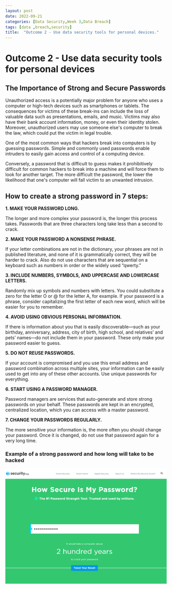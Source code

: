 ```yaml
---
layout: post
date: 2022-09-21
categories: [Data Security,Week 3,Data Breach]
tags: [data ,breach,security]
title:  "Outcome 2 - Use data security tools for personal devices."
---
```



# **Outcome 2 - Use data security tools for personal devices**

## The Importance of Strong and Secure Passwords


Unauthorized access is a potentially major problem for anyone who uses a computer or high-tech devices such as smartphones or tablets. The consequences for victims of these break-ins can include the loss of valuable data such as presentations, emails, and music. Victims may also have their bank account information, money, or even their identity stolen. Moreover, unauthorized users may use someone else's computer to break the law, which could put the victim in legal trouble.

One of the most common ways that hackers break into computers is by guessing passwords. Simple and commonly used passwords enable intruders to easily gain access and control of a computing device.

Conversely, a password that is difficult to guess makes it prohibitively difficult for common hackers to break into a machine and will force them to look for another target. The more difficult the password, the lower the likelihood that one's computer will fall victim to an unwanted intrusion.


## How to create a strong password in 7 steps:

**1. MAKE YOUR PASSWORD LONG.**

The longer and more complex your password is, the longer this process takes. Passwords that are three characters long take less than a second to crack.


**2. MAKE YOUR PASSWORD A NONSENSE PHRASE.**

If your letter combinations are not in the dictionary, your phrases are not in published literature, and none of it is grammatically correct, they will be harder to crack. Also do not use characters that are sequential on a keyboard such as numbers in order or the widely used “qwerty.”


**3. INCLUDE NUMBERS, SYMBOLS, AND UPPERCASE AND LOWERCASE LETTERS.**

Randomly mix up symbols and numbers with letters. You could substitute a zero for the letter O or @ for the letter A, for example. If your password is a phrase, consider capitalizing the first letter of each new word, which will be easier for you to remember.


**4. AVOID USING OBVIOUS PERSONAL INFORMATION.**

If there is information about you that is easily discoverable—such as your birthday, anniversary, address, city of birth, high school, and relatives’ and pets’ names—do not include them in your password. These only make your password easier to guess. 


**5. DO NOT REUSE PASSWORDS.**

If your account is compromised and you use this email address and password combination across multiple sites, your information can be easily used to get into any of these other accounts. Use unique passwords for everything.


**6. START USING A PASSWORD MANAGER.**

Password managers are services that auto-generate and store strong passwords on your behalf. These passwords are kept in an encrypted, centralized location, which you can access with a master password. 


**7. CHANGE YOUR PASSWORDS REGULARLY.**

The more sensitive your information is, the more often you should change your password. Once it is changed, do not use that password again for a very long time.



### Example of a strong password and how long will take to be hacked

![alt text](img/password_crack.png?raw=true "How Secure Is My Password?")


##